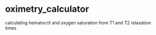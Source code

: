 # oximetry_calculator
calculating hematocrit and oxygen saturation from T1 and T2 relaxation times 
